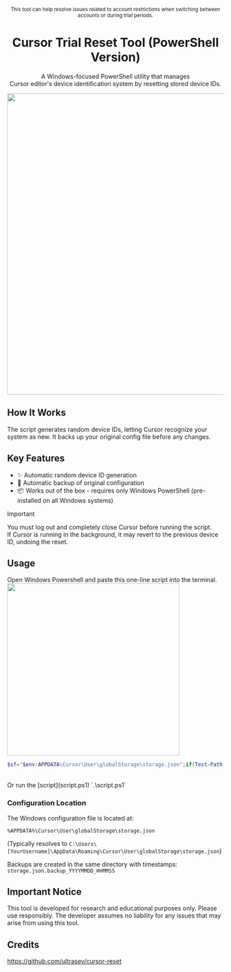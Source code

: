 <div align="center">
<sup>This tool can help resolve issues related to account restrictions when switching between accounts or during trial periods.</sup>
<h1>Cursor Trial Reset Tool (PowerShell Version)</h1>
<p>A Windows-focused PowerShell utility that manages<br> Cursor editor's device identification system by resetting stored device IDs.</p>  
<img width="700" src="https://github.com/user-attachments/assets/d2622897-98e3-489e-9f08-198987497765"><br>
</div>

## How It Works
The script generates random device IDs, letting Cursor recognize your system as new. It backs up your original config file before any changes.

## Key Features
- ✨ Automatic random device ID generation
- 🔄 Automatic backup of original configuration
- 📦 Works out of the box - requires only Windows PowerShell (pre-installed on all Windows systems)

> [!IMPORTANT]  
> You must log out and completely close Cursor before running the script.  
> If Cursor is running in the background, it may revert to the previous device ID, undoing the reset.

## Usage
Open Windows Powershell and paste this one-line script into the terminal.  
<img width="400" src="https://github.com/user-attachments/assets/fb6a8c9a-0925-4cca-ae60-e882b3ef6cdc">

```powershell
$sf="$env:APPDATA\Cursor\User\globalStorage\storage.json";if(Test-Path $sf){Copy-Item $sf "$sf.backup_$(Get-Date -Format 'yyyyMMdd_HHmmss')";$c=Get-Content -Raw $sf}else{$d=@{};New-Item -ItemType Directory (Split-Path $sf) -Force};function Get-RandHex{$b=New-Object byte[] 32;(New-Object Security.Cryptography.RNGCryptoServiceProvider).GetBytes($b);-join($b|%{'{0:x2}' -f $_})};$c=$c -replace '(?<="telemetry.machineId":\s*")[^"]*(?=")', (Get-RandHex) -replace '(?<="telemetry.macMachineId":\s*")[^"]*(?=")', (Get-RandHex) -replace '(?<="telemetry.devDeviceId":\s*")[^"]*(?=")', (New-Guid).Guid;Set-Content -Path $sf -Value $c -NoNewline;$d=[System.Text.RegularExpressions.Regex]::Matches($c,'"telemetry\.(machineId|macMachineId|devDeviceId)":\s*"([^"]*)"')|ForEach-Object{$_.Groups[2].Value}|Select-Object -First 3;Write-Host "`n✅ Cursor Trial Successfully Reset - New Device IDs Generated:`n";@{machineId=$d[0];macMachineId=$d[1];devDeviceId=$d[2]}|ConvertTo-Json
```
<br>
Or run the [script](script.ps1) `.\script.ps1`

<br>

### Configuration Location
The Windows configuration file is located at:
```
%APPDATA%\Cursor\User\globalStorage\storage.json
```
(Typically resolves to `C:\Users\[YourUsername]\AppData\Roaming\Cursor\User\globalStorage\storage.json`)

Backups are created in the same directory with timestamps: `storage.json.backup_YYYYMMDD_HHMMSS`

## Important Notice
This tool is developed for research and educational purposes only. Please use responsibly.
The developer assumes no liability for any issues that may arise from using this tool.

## Credits
https://github.com/ultrasev/cursor-reset
